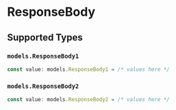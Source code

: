 # ResponseBody


## Supported Types

### `models.ResponseBody1`

```typescript
const value: models.ResponseBody1 = /* values here */
```

### `models.ResponseBody2`

```typescript
const value: models.ResponseBody2 = /* values here */
```

